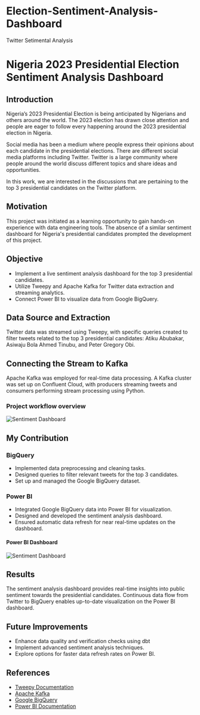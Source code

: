 # Election-Sentiment-Analysis-Dashboard
Twitter Setimental Analysis
# Nigeria 2023 Presidential Election Sentiment Analysis Dashboard

## Introduction

Nigeria’s 2023 Presidential Election is being anticipated by Nigerians and others around the world. The 2023 election has drawn close attention and people are eager to follow every happening around the 2023 presidential election in Nigeria.

Social media has been a medium where people express their opinions about each candidate in the presidential elections. There are different social media platforms including Twitter. Twitter is a large community where people around the world discuss different topics and share ideas and opportunities.

In this work, we are interested in the discussions that are pertaining to the top 3 presidential candidates on the Twitter platform.
## Motivation

This project was initiated as a learning opportunity to gain hands-on experience with data engineering tools. The absence of a similar sentiment dashboard for Nigeria's presidential candidates prompted the development of this project.

## Objective

- Implement a live sentiment analysis dashboard for the top 3 presidential candidates.
- Utilize Tweepy and Apache Kafka for Twitter data extraction and streaming analytics.
- Connect Power BI to visualize data from Google BigQuery.

## Data Source and Extraction

Twitter data was streamed using Tweepy, with specific queries created to filter tweets related to the top 3 presidential candidates: Atiku Abubakar, Asiwaju Bola Ahmed Tinubu, and Peter Gregory Obi.

## Connecting the Stream to Kafka

Apache Kafka was employed for real-time data processing. A Kafka cluster was set up on Confluent Cloud, with producers streaming tweets and consumers performing stream processing using Python.

### Project workflow overview
![Sentiment Dashboard](https://miro.medium.com/v2/resize:fit:828/format:webp/1*Ft3Cyd66rigyvcikVAJ03A.jpeg)

## My Contribution

### BigQuery

- Implemented data preprocessing and cleaning tasks.
- Designed queries to filter relevant tweets for the top 3 candidates.
- Set up and managed the Google BigQuery dataset.

### Power BI

- Integrated Google BigQuery data into Power BI for visualization.
- Designed and developed the sentiment analysis dashboard.
- Ensured automatic data refresh for near real-time updates on the dashboard.
  
#### Power BI Dashboard
![Sentiment Dashboard](https://miro.medium.com/v2/resize:fit:1400/format:webp/1*c6iWpi3ys8C-kX_lt0v9ig.png)



## Results

The sentiment analysis dashboard provides real-time insights into public sentiment towards the presidential candidates. Continuous data flow from Twitter to BigQuery enables up-to-date visualization on the Power BI dashboard.

## Future Improvements

- Enhance data quality and verification checks using dbt
- Implement advanced sentiment analysis techniques.
- Explore options for faster data refresh rates on Power BI.

## References

- [Tweepy Documentation](https://docs.tweepy.org/en/stable/)
- [Apache Kafka](https://kafka.apache.org/)
- [Google BigQuery](https://cloud.google.com/bigquery)
- [Power BI Documentation](https://docs.microsoft.com/en-us/power-bi/)


